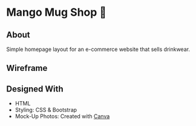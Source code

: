 # Mango Mug Shop 🥭

## About 
Simple homepage layout for an e-commerce website that sells drinkwear. 

## Wireframe 

## Designed With
- HTML
- Styling: CSS & Bootstrap
- Mock-Up Photos: Created with [Canva](https://www.canva.com/)
